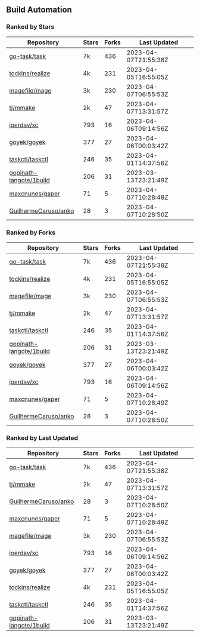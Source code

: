 ## Build Automation

### Ranked by Stars

| Repository | Stars | Forks | Last Updated |
|------------|-------|-------|--------------|
| [go-task/task](https://github.com/go-task/task) | 7k | 436 | 2023-04-07T21:55:38Z |
| [tockins/realize](https://github.com/tockins/realize) | 4k | 231 | 2023-04-05T16:55:05Z |
| [magefile/mage](https://github.com/magefile/mage) | 3k | 230 | 2023-04-07T06:55:53Z |
| [tj/mmake](https://github.com/tj/mmake) | 2k | 47 | 2023-04-07T13:31:57Z |
| [joerdav/xc](https://github.com/joerdav/xc) | 793 | 16 | 2023-04-06T09:14:56Z |
| [goyek/goyek](https://github.com/goyek/goyek) | 377 | 27 | 2023-04-06T00:03:42Z |
| [taskctl/taskctl](https://github.com/taskctl/taskctl) | 246 | 35 | 2023-04-01T14:37:56Z |
| [gopinath-langote/1build](https://github.com/gopinath-langote/1build) | 206 | 31 | 2023-03-13T23:21:49Z |
| [maxcnunes/gaper](https://github.com/maxcnunes/gaper) | 71 | 5 | 2023-04-07T10:28:49Z |
| [GuilhermeCaruso/anko](https://github.com/GuilhermeCaruso/anko) | 28 | 3 | 2023-04-07T10:28:50Z |

### Ranked by Forks

| Repository | Stars | Forks | Last Updated |
|------------|-------|-------|--------------|
| [go-task/task](https://github.com/go-task/task) | 7k | 436 | 2023-04-07T21:55:38Z |
| [tockins/realize](https://github.com/tockins/realize) | 4k | 231 | 2023-04-05T16:55:05Z |
| [magefile/mage](https://github.com/magefile/mage) | 3k | 230 | 2023-04-07T06:55:53Z |
| [tj/mmake](https://github.com/tj/mmake) | 2k | 47 | 2023-04-07T13:31:57Z |
| [taskctl/taskctl](https://github.com/taskctl/taskctl) | 246 | 35 | 2023-04-01T14:37:56Z |
| [gopinath-langote/1build](https://github.com/gopinath-langote/1build) | 206 | 31 | 2023-03-13T23:21:49Z |
| [goyek/goyek](https://github.com/goyek/goyek) | 377 | 27 | 2023-04-06T00:03:42Z |
| [joerdav/xc](https://github.com/joerdav/xc) | 793 | 16 | 2023-04-06T09:14:56Z |
| [maxcnunes/gaper](https://github.com/maxcnunes/gaper) | 71 | 5 | 2023-04-07T10:28:49Z |
| [GuilhermeCaruso/anko](https://github.com/GuilhermeCaruso/anko) | 28 | 3 | 2023-04-07T10:28:50Z |

### Ranked by Last Updated

| Repository | Stars | Forks | Last Updated |
|------------|-------|-------|--------------|
| [go-task/task](https://github.com/go-task/task) | 7k | 436 | 2023-04-07T21:55:38Z |
| [tj/mmake](https://github.com/tj/mmake) | 2k | 47 | 2023-04-07T13:31:57Z |
| [GuilhermeCaruso/anko](https://github.com/GuilhermeCaruso/anko) | 28 | 3 | 2023-04-07T10:28:50Z |
| [maxcnunes/gaper](https://github.com/maxcnunes/gaper) | 71 | 5 | 2023-04-07T10:28:49Z |
| [magefile/mage](https://github.com/magefile/mage) | 3k | 230 | 2023-04-07T06:55:53Z |
| [joerdav/xc](https://github.com/joerdav/xc) | 793 | 16 | 2023-04-06T09:14:56Z |
| [goyek/goyek](https://github.com/goyek/goyek) | 377 | 27 | 2023-04-06T00:03:42Z |
| [tockins/realize](https://github.com/tockins/realize) | 4k | 231 | 2023-04-05T16:55:05Z |
| [taskctl/taskctl](https://github.com/taskctl/taskctl) | 246 | 35 | 2023-04-01T14:37:56Z |
| [gopinath-langote/1build](https://github.com/gopinath-langote/1build) | 206 | 31 | 2023-03-13T23:21:49Z |

